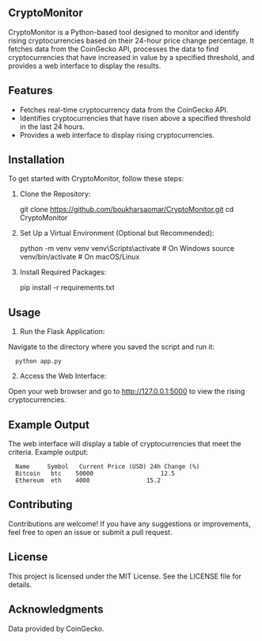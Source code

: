 ## CryptoMonitor

CryptoMonitor is a Python-based tool designed to monitor and identify rising cryptocurrencies based on their 24-hour price change percentage. It fetches data from the CoinGecko API, processes the data to find cryptocurrencies that have increased in value by a specified threshold, and provides a web interface to display the results.

## Features

- Fetches real-time cryptocurrency data from the CoinGecko API.
- Identifies cryptocurrencies that have risen above a specified threshold in the     last 24 hours.
- Provides a web interface to display rising cryptocurrencies.

## Installation
To get started with CryptoMonitor, follow these steps:

1. Clone the Repository:

      git clone https://github.com/boukharsaomar/CryptoMonitor.git
      cd CryptoMonitor

2. Set Up a Virtual Environment (Optional but Recommended):

      python -m venv venv
      venv\Scripts\activate  # On Windows
      source venv/bin/activate  # On macOS/Linux

3. Install Required Packages:

      pip install -r requirements.txt

## Usage
1. Run the Flask Application:

Navigate to the directory where you saved the script and run it:

      python app.py
      
2. Access the Web Interface:

Open your web browser and go to http://127.0.0.1:5000 to view the rising cryptocurrencies.

## Example Output
The web interface will display a table of cryptocurrencies that meet the criteria. Example output:

      Name	   Symbol	Current Price (USD)	24h Change (%)
      Bitcoin	btc	   50000	               12.5
      Ethereum	eth	   4000	               15.2

## Contributing
Contributions are welcome! If you have any suggestions or improvements, feel free to open an issue or submit a pull request.

## License
This project is licensed under the MIT License. See the LICENSE file for details.

## Acknowledgments
Data provided by CoinGecko.
